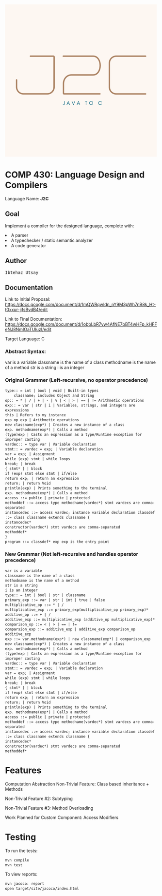 ![Logo](images/J2Clogo.png)


# COMP 430: Language Design and Compilers

Language Name: <b>J2C</b>

## Goal

Implement a compiler for the designed language, complete with:

<li>A parser</li>
<li>A typechecker / static semantic analyzer</li>
<li>A code generator</li>

## Author
<pre>
Ibtehaz Utsay
</pre>

## Documentation

Link to Initial Proposal: https://docs.google.com/document/d/1mQWRqwIdn_nY9M3pWh7nB8k_Ht-t0xxur-jjfsBvdB4/edit

Link to Final Documentation: https://docs.google.com/document/d/1obbLbR7vw4AfNE7bBT4wHFp_kHFFeNJ8NmIOaTUIuzI/edit


Target Language: C

<h3>Abstract Syntax:</h3>
var is a variable
classname is the name of a class
methodname is the name of a method
str is a string
i is an integer

### Original Grammer (Left-recursive, no operator precedence)
```
type:: = int | bool | void | Built-in types
    classname; includes Object and String
op:: = * | / | + | - | % | < | > | == | != Arithmetic operations
exp:: = var | str | i | Variables, strings, and integers are expressions
this | Refers to my instance
exp op exp | Arithmetic operations
new classname(exp*) | Creates a new instance of a class
exp. methodname(exp*) | Calls a method
(type)exp | Casts an expression as a type/Runtime exception for improper casting
vardec:: = type var | Variable declaration
stmt:: = vardec = exp; | Variable declaration
var = exp; | Assignment
while (exp) stmt | while loops
break; | break
{ stmt* } | block
if (exp) stmt else stmt | if/else
return exp; | return an expression
return; | return Void
println(exp) | Prints something to the terminal
exp. methodname(exp*) | Calls a method
access ::= public | private | protected
methoddef ::= access type methodname(vardec*) stmt vardecs are comma-separated 
instancedec ::= access vardec; instance variable declaration classdef ::= class classname extends classname {
instancedec* 
constructor(vardec*) stmt vardecs are comma-separated 
methoddef*
} 
program ::= classdef* exp exp is the entry point

```
### New Grammar (Not left-recursive and handles operator precedence)
```
var is a variable
classname is the name of a class
methodname is the name of a method
str is a string
i is an integer
type:: = int | bool | str | classname
primary_exp ::= var | str | int | true | false
multiplicative_op ::= * | /
multiplicative_exp ::= primary_exp(multiplicative_op primary_exp)*
additive_op ::= + | /
additive_exp ::= multiplicative_exp (additive_op multiplicative_exp)*
comparison_op ::= < | > | == | !=
comparsion_exp ::= additive_exp | additive_exp comparison_op additive_exp
exp ::= var.methodname(exp*) | new classname(exp*) | comparison_exp
new classname(exp*) | Creates a new instance of a class
exp. methodname(exp*) | Calls a method
(type)exp | Casts an expression as a type/Runtime exception for improper casting
vardec:: = type var | Variable declaration
stmt:: = vardec = exp; | Variable declaration
var = exp; | Assignment
while (exp) stmt | while loops
break; | break
{ stmt* } | block
if (exp) stmt else stmt | if/else
return exp; | return an expression
return; | return Void
println(exp) | Prints something to the terminal
exp. methodname(exp*) | Calls a method
access ::= public | private | protected
methoddef ::= access type methodname(vardec*) stmt vardecs are comma-separated 
instancedec ::= access vardec; instance variable declaration classdef ::= class classname extends classname {
instancedec* 
constructor(vardec*) stmt vardecs are comma-separated 
methoddef*
```

# Features

Computation Abstraction Non-Trivial Feature: Class based inheritance + Methods

Non-Trivial Feature #2: Subtyping

Non-Trivial Feature #3: Method Overloading

Work Planned for Custom Component: Access Modifiers

# Testing

To run the tests:

```
mvn compile
mvn test
```
To view reports: 
```
mvn jacoco: report
open target/site/jacoco/index.html
```
